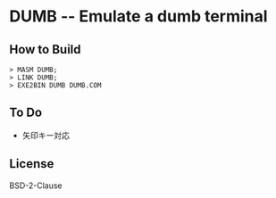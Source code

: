 # DUMB -- Emulate a dumb terminal

## How to Build

```
> MASM DUMB;
> LINK DUMB;
> EXE2BIN DUMB DUMB.COM
```

## To Do

- 矢印キー対応

## License

BSD-2-Clause
